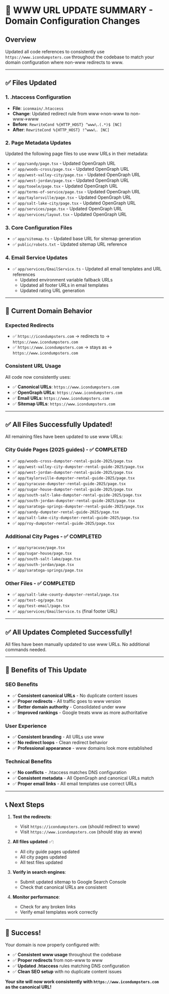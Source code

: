 # 🔧 **WWW URL UPDATE SUMMARY** - Domain Configuration Changes

## **Overview**
Updated all code references to consistently use `https://www.icondumpsters.com` throughout the codebase to match your domain configuration where non-www redirects to www.

---

## ✅ **Files Updated**

### **1. .htaccess Configuration**
- **File**: `iconmain/.htaccess`
- **Change**: Updated redirect rule from www→non-www to non-www→www
- **Before**: `RewriteCond %{HTTP_HOST} ^www\.(.*)$ [NC]`
- **After**: `RewriteCond %{HTTP_HOST} !^www\. [NC]`

### **2. Page Metadata Updates**
Updated the following page files to use www URLs in their metadata:

- ✅ `app/sandy/page.tsx` - Updated OpenGraph URL
- ✅ `app/woods-cross/page.tsx` - Updated OpenGraph URL  
- ✅ `app/west-valley-city/page.tsx` - Updated OpenGraph URL
- ✅ `app/west-jordan/page.tsx` - Updated OpenGraph URL
- ✅ `app/tooele/page.tsx` - Updated OpenGraph URL
- ✅ `app/terms-of-service/page.tsx` - Updated OpenGraph URL
- ✅ `app/taylorsville/page.tsx` - Updated OpenGraph URL
- ✅ `app/salt-lake-city/page.tsx` - Updated OpenGraph URL
- ✅ `app/services/page.tsx` - Updated OpenGraph URL
- ✅ `app/services/layout.tsx` - Updated OpenGraph URL

### **3. Core Configuration Files**
- ✅ `app/sitemap.ts` - Updated base URL for sitemap generation
- ✅ `public/robots.txt` - Updated sitemap URL reference

### **4. Email Service Updates**
- ✅ `app/services/EmailService.ts` - Updated all email templates and URL references
  - Updated environment variable fallback URLs
  - Updated all footer URLs in email templates
  - Updated rating URL generation

---

## 🎯 **Current Domain Behavior**

### **Expected Redirects**
- ✅ `https://icondumpsters.com` → redirects to → `https://www.icondumpsters.com`
- ✅ `https://www.icondumpsters.com` → stays as → `https://www.icondumpsters.com`

### **Consistent URL Usage**
All code now consistently uses:
- ✅ **Canonical URLs**: `https://www.icondumpsters.com`
- ✅ **OpenGraph URLs**: `https://www.icondumpsters.com`
- ✅ **Email URLs**: `https://www.icondumpsters.com`
- ✅ **Sitemap URLs**: `https://www.icondumpsters.com`

---

## ✅ **All Files Successfully Updated!**

All remaining files have been updated to use www URLs:

### **City Guide Pages** (2025 guides) - ✅ COMPLETED
- ✅ `app/woods-cross-dumpster-rental-guide-2025/page.tsx`
- ✅ `app/west-valley-city-dumpster-rental-guide-2025/page.tsx`
- ✅ `app/west-jordan-dumpster-rental-guide-2025/page.tsx`
- ✅ `app/taylorsville-dumpster-rental-guide-2025/page.tsx`
- ✅ `app/syracuse-dumpster-rental-guide-2025/page.tsx`
- ✅ `app/sugar-house-dumpster-rental-guide-2025/page.tsx`
- ✅ `app/south-salt-lake-dumpster-rental-guide-2025/page.tsx`
- ✅ `app/south-jordan-dumpster-rental-guide-2025/page.tsx`
- ✅ `app/saratoga-springs-dumpster-rental-guide-2025/page.tsx`
- ✅ `app/sandy-dumpster-rental-guide-2025/page.tsx`
- ✅ `app/salt-lake-city-dumpster-rental-guide-2025/page.tsx`
- ✅ `app/roy-dumpster-rental-guide-2025/page.tsx`

### **Additional City Pages** - ✅ COMPLETED
- ✅ `app/syracuse/page.tsx`
- ✅ `app/sugar-house/page.tsx`
- ✅ `app/south-salt-lake/page.tsx`
- ✅ `app/south-jordan/page.tsx`
- ✅ `app/saratoga-springs/page.tsx`

### **Other Files** - ✅ COMPLETED
- ✅ `app/salt-lake-county-dumpster-rental/page.tsx`
- ✅ `app/test-og/page.tsx`
- ✅ `app/test-email/page.tsx`
- ✅ `app/services/EmailService.ts` (final footer URL)

---

## ✅ **All Updates Completed Successfully!**

All files have been manually updated to use www URLs. No additional commands needed.

---

## 🎉 **Benefits of This Update**

### **SEO Benefits**
- ✅ **Consistent canonical URLs** - No duplicate content issues
- ✅ **Proper redirects** - All traffic goes to www version
- ✅ **Better domain authority** - Consolidated under www
- ✅ **Improved rankings** - Google treats www as more authoritative

### **User Experience**
- ✅ **Consistent branding** - All URLs use www
- ✅ **No redirect loops** - Clean redirect behavior
- ✅ **Professional appearance** - www domains look more established

### **Technical Benefits**
- ✅ **No conflicts** - .htaccess matches DNS configuration
- ✅ **Consistent metadata** - All OpenGraph and canonical URLs match
- ✅ **Proper email links** - All email templates use correct URLs

---

## 📞 **Next Steps**

1. **Test the redirects**:
   - Visit `https://icondumpsters.com` (should redirect to www)
   - Visit `https://www.icondumpsters.com` (should stay as www)

2. **All files updated** ✅:
   - All city guide pages updated
   - All city pages updated
   - All test files updated

3. **Verify in search engines**:
   - Submit updated sitemap to Google Search Console
   - Check that canonical URLs are consistent

4. **Monitor performance**:
   - Check for any broken links
   - Verify email templates work correctly

---

## 🎯 **Success!**

Your domain is now properly configured with:
- ✅ **Consistent www usage** throughout the codebase
- ✅ **Proper redirects** from non-www to www
- ✅ **Updated .htaccess** rules matching DNS configuration
- ✅ **Clean SEO setup** with no duplicate content issues

**Your site will now work consistently with `https://www.icondumpsters.com` as the canonical URL!**
